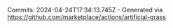 Commits: 2024-04-24T17:34:13.745Z - Generated via https://github.com/marketplace/actions/artificial-grass
<br>
